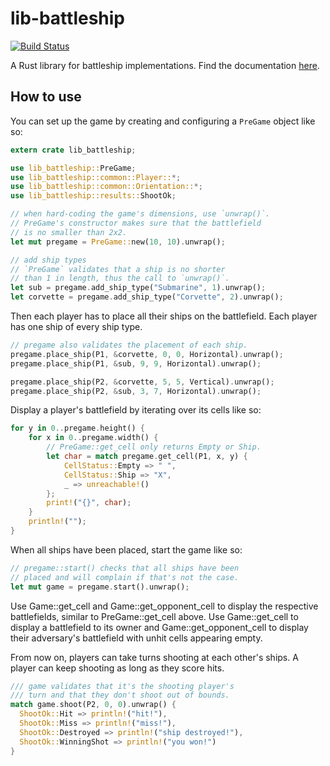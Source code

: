 # lib-battleship
[![Build Status](https://travis-ci.org/Leopard2A5/lib-battleship.svg?branch=master)](https://travis-ci.org/Leopard2A5/lib-battleship)

A Rust library for battleship implementations. Find the documentation [here](https://docs.rs/lib_battleship/).

## How to use
You can set up the game by creating and configuring a `PreGame` object like so:
```rust
extern crate lib_battleship;

use lib_battleship::PreGame;
use lib_battleship::common::Player::*;
use lib_battleship::common::Orientation::*;
use lib_battleship::results::ShootOk;

// when hard-coding the game's dimensions, use `unwrap()`.
// PreGame's constructor makes sure that the battlefield
// is no smaller than 2x2.
let mut pregame = PreGame::new(10, 10).unwrap();

// add ship types
// `PreGame` validates that a ship is no shorter
// than 1 in length, thus the call to `unwrap()`.
let sub = pregame.add_ship_type("Submarine", 1).unwrap();
let corvette = pregame.add_ship_type("Corvette", 2).unwrap();
```

Then each player has to place all their ships on the battlefield. Each player has one ship of every ship type.

```rust
// pregame also validates the placement of each ship.
pregame.place_ship(P1, &corvette, 0, 0, Horizontal).unwrap();
pregame.place_ship(P1, &sub, 9, 9, Horizontal).unwrap();

pregame.place_ship(P2, &corvette, 5, 5, Vertical).unwrap();
pregame.place_ship(P2, &sub, 3, 7, Horizontal).unwrap();
```

Display a player's battlefield by iterating over its cells like so:

```rust
for y in 0..pregame.height() {
    for x in 0..pregame.width() {
        // PreGame::get_cell only returns Empty or Ship.
        let char = match pregame.get_cell(P1, x, y) {
            CellStatus::Empty => " ",
            CellStatus::Ship => "X",
            _ => unreachable!()
        };
        print!("{}", char);
    }
    println!("");
}
```

When all ships have been placed, start the game like so:

```rust
// pregame::start() checks that all ships have been
// placed and will complain if that's not the case.
let mut game = pregame.start().unwrap();
```

Use Game::get_cell and Game::get_opponent_cell to display the respective
battlefields, similar to PreGame::get_cell above. Use Game::get_cell to display
a battlefield to its owner and Game::get_opponent_cell to display their adversary's
battlefield with unhit cells appearing empty.

From now on, players can take turns shooting at each other's ships. A player can keep shooting as long as they score hits.

```rust
/// game validates that it's the shooting player's
/// turn and that they don't shoot out of bounds.
match game.shoot(P2, 0, 0).unwrap() {
  ShootOk::Hit => println!("hit!"),
  ShootOk::Miss => println!("miss!"),
  ShootOk::Destroyed => println!("ship destroyed!"),
  ShootOk::WinningShot => println!("you won!")
}
```
